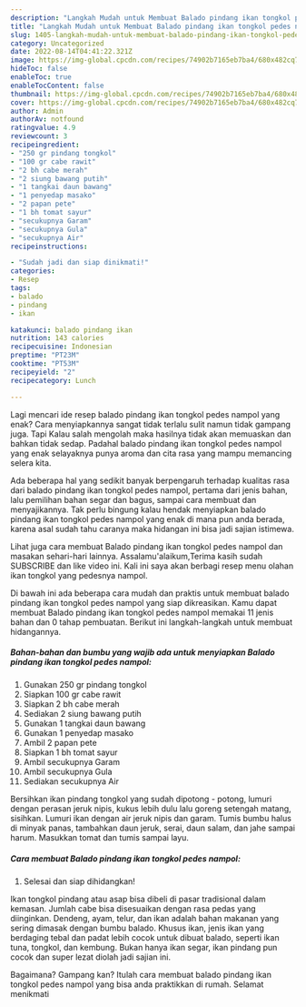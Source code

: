 ```yaml
---
description: "Langkah Mudah untuk Membuat Balado pindang ikan tongkol pedes nampol Anti Gagal"
title: "Langkah Mudah untuk Membuat Balado pindang ikan tongkol pedes nampol Anti Gagal"
slug: 1405-langkah-mudah-untuk-membuat-balado-pindang-ikan-tongkol-pedes-nampol-anti-gagal
category: Uncategorized
date: 2022-08-14T04:41:22.321Z
image: https://img-global.cpcdn.com/recipes/74902b7165eb7ba4/680x482cq70/balado-pindang-ikan-tongkol-pedes-nampol-foto-resep-utama.jpg
hideToc: false
enableToc: true
enableTocContent: false
thumbnail: https://img-global.cpcdn.com/recipes/74902b7165eb7ba4/680x482cq70/balado-pindang-ikan-tongkol-pedes-nampol-foto-resep-utama.jpg
cover: https://img-global.cpcdn.com/recipes/74902b7165eb7ba4/680x482cq70/balado-pindang-ikan-tongkol-pedes-nampol-foto-resep-utama.jpg
author: Admin
authorAv: notfound
ratingvalue: 4.9
reviewcount: 3
recipeingredient:
- "250 gr pindang tongkol"
- "100 gr cabe rawit"
- "2 bh cabe merah"
- "2 siung bawang putih"
- "1 tangkai daun bawang"
- "1 penyedap masako"
- "2 papan pete"
- "1 bh tomat sayur"
- "secukupnya Garam"
- "secukupnya Gula"
- "secukupnya Air"
recipeinstructions:

- "Sudah jadi dan siap dinikmati!"
categories:
- Resep
tags:
- balado
- pindang
- ikan

katakunci: balado pindang ikan 
nutrition: 143 calories
recipecuisine: Indonesian
preptime: "PT23M"
cooktime: "PT53M"
recipeyield: "2"
recipecategory: Lunch

---
```



Lagi mencari ide resep balado pindang ikan tongkol pedes nampol yang enak? Cara menyiapkannya sangat tidak terlalu sulit namun tidak gampang juga. Tapi Kalau salah mengolah maka hasilnya tidak akan memuaskan dan bahkan tidak sedap. Padahal balado pindang ikan tongkol pedes nampol yang enak selayaknya punya aroma dan cita rasa yang mampu memancing selera kita.


Ada beberapa hal yang sedikit banyak berpengaruh terhadap kualitas rasa dari balado pindang ikan tongkol pedes nampol, pertama dari jenis bahan, lalu pemilihan bahan segar dan bagus, sampai cara membuat dan menyajikannya. Tak perlu bingung kalau hendak menyiapkan balado pindang ikan tongkol pedes nampol yang enak di mana pun anda berada, karena asal sudah tahu caranya maka hidangan ini bisa jadi sajian istimewa.

Lihat juga cara membuat Balado pindang ikan tongkol pedes nampol dan masakan sehari-hari lainnya. Assalamu&#39;alaikum,Terima kasih sudah SUBSCRIBE dan like video ini. Kali ini saya akan berbagi resep menu olahan ikan tongkol yang pedesnya nampol.


Di bawah ini ada beberapa cara mudah dan praktis untuk membuat balado pindang ikan tongkol pedes nampol yang siap dikreasikan. Kamu dapat membuat Balado pindang ikan tongkol pedes nampol memakai 11 jenis bahan dan 0 tahap pembuatan. Berikut ini langkah-langkah untuk membuat hidangannya.

<!--inarticleads1-->

##### Bahan-bahan dan bumbu yang wajib ada untuk menyiapkan Balado pindang ikan tongkol pedes nampol:

1. Gunakan 250 gr pindang tongkol
1. Siapkan 100 gr cabe rawit
1. Siapkan 2 bh cabe merah
1. Sediakan 2 siung bawang putih
1. Gunakan 1 tangkai daun bawang
1. Gunakan 1 penyedap masako
1. Ambil 2 papan pete
1. Siapkan 1 bh tomat sayur
1. Ambil secukupnya Garam
1. Ambil secukupnya Gula
1. Sediakan secukupnya Air


Bersihkan ikan pindang tongkol yang sudah dipotong - potong, lumuri dengan perasan jeruk nipis, kukus lebih dulu lalu goreng setengah matang, sisihkan. Lumuri ikan dengan air jeruk nipis dan garam. Tumis bumbu halus di minyak panas, tambahkan daun jeruk, serai, daun salam, dan jahe sampai harum. Masukkan tomat dan tumis sampai layu. 

<!--inarticleads2-->

##### Cara membuat Balado pindang ikan tongkol pedes nampol:


1. Selesai dan siap dihidangkan!

Ikan tongkol pindang atau asap bisa dibeli di pasar tradisional dalam kemasan. Jumlah cabe bisa disesuaikan dengan rasa pedas yang diinginkan. Dendeng, ayam, telur, dan ikan adalah bahan makanan yang sering dimasak dengan bumbu balado. Khusus ikan, jenis ikan yang berdaging tebal dan padat lebih cocok untuk dibuat balado, seperti ikan tuna, tongkol, dan kembung. Bukan hanya ikan segar, ikan pindang pun cocok dan super lezat diolah jadi sajian ini. 

Bagaimana? Gampang kan? Itulah cara membuat balado pindang ikan tongkol pedes nampol yang bisa anda praktikkan di rumah. Selamat menikmati
